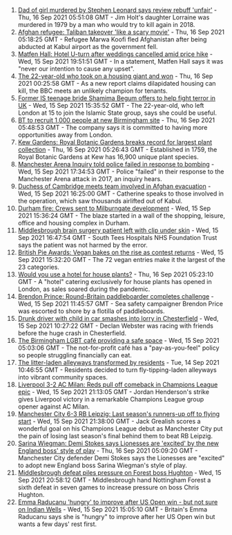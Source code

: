 1. [Dad of girl murdered by Stephen Leonard says review rebuff 'unfair'](https://www.bbc.co.uk/news/uk-england-cambridgeshire-58413667?at_medium=RSS&at_campaign=KARANGA) - Thu, 16 Sep 2021 05:51:08 GMT - Jim Holt's daughter Lorraine was murdered in 1979 by a man who would try to kill again in 2018.
2. [Afghan refugee: Taliban takeover 'like a scary movie'](https://www.bbc.co.uk/news/uk-england-58576104?at_medium=RSS&at_campaign=KARANGA) - Thu, 16 Sep 2021 05:18:25 GMT - Refugee Marwa Koofi fled Afghanistan after being abducted at Kabul airport as the government fell.
3. [Matfen Hall: Hotel U-turn after weddings cancelled amid price hike](https://www.bbc.co.uk/news/uk-england-tyne-58576020?at_medium=RSS&at_campaign=KARANGA) - Wed, 15 Sep 2021 19:51:51 GMT - In a statement, Matfen Hall says it was "never our intention to cause any upset".
4. [The 22-year-old who took on a housing giant and won](https://www.bbc.co.uk/news/uk-58572341?at_medium=RSS&at_campaign=KARANGA) - Thu, 16 Sep 2021 00:25:58 GMT - As a new report claims dilapidated housing can kill, the BBC meets an unlikely champion for tenants.
5. [Former IS teenage bride Shamima Begum offers to help fight terror in UK](https://www.bbc.co.uk/news/uk-58573501?at_medium=RSS&at_campaign=KARANGA) - Wed, 15 Sep 2021 15:35:52 GMT - The 22-year-old, who left London at 15 to join the Islamic State group, says she could be useful.
6. [BT to recruit 1,000 people at new Birmingham site](https://www.bbc.co.uk/news/uk-england-birmingham-58577129?at_medium=RSS&at_campaign=KARANGA) - Thu, 16 Sep 2021 05:48:53 GMT - The company says it is committed to having more opportunities away from London.
7. [Kew Gardens: Royal Botanic Gardens breaks record for largest plant collection](https://www.bbc.co.uk/news/uk-england-london-58559491?at_medium=RSS&at_campaign=KARANGA) - Thu, 16 Sep 2021 05:26:43 GMT - Established in 1759, the Royal Botanic Gardens at Kew has 16,900 unique plant species.
8. [Manchester Arena Inquiry told police failed in response to bombing](https://www.bbc.co.uk/news/uk-england-manchester-58566067?at_medium=RSS&at_campaign=KARANGA) - Wed, 15 Sep 2021 17:34:53 GMT - Police "failed" in their response to the Manchester Arena attack in 2017, an inquiry hears.
9. [Duchess of Cambridge meets team involved in Afghan evacuation](https://www.bbc.co.uk/news/uk-england-oxfordshire-58571293?at_medium=RSS&at_campaign=KARANGA) - Wed, 15 Sep 2021 16:25:00 GMT - Catherine speaks to those involved in the operation, which saw thousands airlifted out of Kabul.
10. [Durham fire: Crews sent to Milburngate development](https://www.bbc.co.uk/news/uk-england-tyne-58575440?at_medium=RSS&at_campaign=KARANGA) - Wed, 15 Sep 2021 15:36:24 GMT - The blaze started in a wall of the shopping, leisure, office and housing complex in Durham.
11. [Middlesbrough brain surgery patient left with clip under skin](https://www.bbc.co.uk/news/uk-england-tees-58576021?at_medium=RSS&at_campaign=KARANGA) - Wed, 15 Sep 2021 16:47:54 GMT - South Tees Hospitals NHS Foundation Trust says the patient was not harmed by the error.
12. [British Pie Awards: Vegan bakes on the rise as contest returns](https://www.bbc.co.uk/news/uk-england-leicestershire-58561106?at_medium=RSS&at_campaign=KARANGA) - Wed, 15 Sep 2021 15:32:20 GMT - The 72 vegan entries make it the largest of the 23 categories.
13. [Would you use a hotel for house plants?](https://www.bbc.co.uk/news/uk-england-london-58575510?at_medium=RSS&at_campaign=KARANGA) - Thu, 16 Sep 2021 05:23:10 GMT - A "hotel" catering exclusively for house plants has opened in London, as sales soared during the pandemic.
14. [Brendon Prince: Round-Britain paddleboarder completes challenge](https://www.bbc.co.uk/news/uk-england-devon-58572635?at_medium=RSS&at_campaign=KARANGA) - Wed, 15 Sep 2021 11:45:57 GMT - Sea safety campaigner Brendon Price was escorted to shore by a flotilla of paddleboards.
15. [Drunk driver with child in car smashes into lorry in Chesterfield](https://www.bbc.co.uk/news/uk-england-derbyshire-58571895?at_medium=RSS&at_campaign=KARANGA) - Wed, 15 Sep 2021 10:27:22 GMT - Declan Webster was racing with friends before the huge crash in Chesterfield.
16. [The Birmingham LGBT café providing a safe space](https://www.bbc.co.uk/news/uk-england-birmingham-58557971?at_medium=RSS&at_campaign=KARANGA) - Wed, 15 Sep 2021 05:03:06 GMT - The not-for-profit café has a "pay-as-you-feel" policy so people struggling financially can eat.
17. [The litter-laden alleyways transformed by residents](https://www.bbc.co.uk/news/uk-england-tees-58559600?at_medium=RSS&at_campaign=KARANGA) - Tue, 14 Sep 2021 10:46:55 GMT - Residents decided to turn fly-tipping-laden alleyways into vibrant community spaces.
18. [Liverpool 3-2 AC Milan: Reds pull off comeback in Champions League epic](https://www.bbc.co.uk/sport/football/58561430?at_medium=RSS&at_campaign=KARANGA) - Wed, 15 Sep 2021 21:13:05 GMT - Jordan Henderson's strike gives Liverpool victory in a remarkable Champions League group opener against AC Milan.
19. [Manchester City 6-3 RB Leipzig: Last season's runners-up off to flying start](https://www.bbc.co.uk/sport/football/58562369?at_medium=RSS&at_campaign=KARANGA) - Wed, 15 Sep 2021 21:38:00 GMT - Jack Grealish scores a wonderful goal on his Champions League debut as Manchester City put the pain of losing last season's final behind them to beat RB Leipzig.
20. [Sarina Wiegman: Demi Stokes says Lionesses are 'excited' by the new England boss' style of play](https://www.bbc.co.uk/sport/football/58566150?at_medium=RSS&at_campaign=KARANGA) - Thu, 16 Sep 2021 05:09:20 GMT - Manchester City defender Demi Stokes says the Lionesses are "excited" to adopt new England boss Sarina Wiegman's style of play.
21. [Middlesbrough defeat piles pressure on Forest boss Hughton](https://www.bbc.co.uk/sport/football/58483585?at_medium=RSS&at_campaign=KARANGA) - Wed, 15 Sep 2021 20:58:12 GMT - Middlesbrough hand Nottingham Forest a sixth defeat in seven games to increase pressure on boss Chris Hughton.
22. [Emma Raducanu 'hungry' to improve after US Open win - but not sure on Indian Wells](https://www.bbc.co.uk/sport/tennis/58570037?at_medium=RSS&at_campaign=KARANGA) - Wed, 15 Sep 2021 15:05:10 GMT - Britain's Emma Raducanu says she is "hungry" to improve after her US Open win but wants a few days' rest first.
